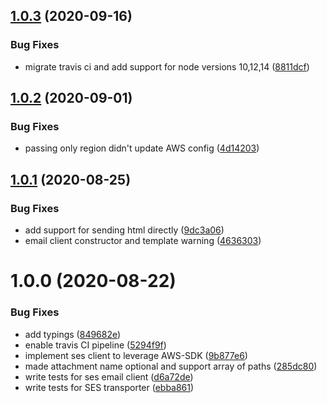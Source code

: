 ## [1.0.3](https://github.com/gkampitakis/ses-email-client/compare/v1.0.2...v1.0.3) (2020-09-16)


### Bug Fixes

* migrate travis ci and add support for node versions 10,12,14 ([8811dcf](https://github.com/gkampitakis/ses-email-client/commit/8811dcf125a7cd832780991211e7b99dcfc8998d))

## [1.0.2](https://github.com/gkampitakis/ses-email-client/compare/v1.0.1...v1.0.2) (2020-09-01)


### Bug Fixes

* passing only region didn't update AWS config ([4d14203](https://github.com/gkampitakis/ses-email-client/commit/4d1420367dbd681b00eec0c18f48324ae5de985e))

## [1.0.1](https://github.com/gkampitakis/ses-email-client/compare/v1.0.0...v1.0.1) (2020-08-25)


### Bug Fixes

* add support for sending html directly ([9dc3a06](https://github.com/gkampitakis/ses-email-client/commit/9dc3a0685928334041d2d1288b07f3d414cf366e))
* email client constructor and template warning ([4636303](https://github.com/gkampitakis/ses-email-client/commit/4636303c3692b76c17722ba162b535e9161cf95d))

# 1.0.0 (2020-08-22)


### Bug Fixes

*  add typings ([849682e](https://github.com/gkampitakis/ses-email-client/commit/849682e5407ac7d239ca2e906558ed9996b2479b))
* enable travis CI pipeline ([5294f9f](https://github.com/gkampitakis/ses-email-client/commit/5294f9fa3b28d9d671ae4fb50a08e397763f7f51))
* implement ses client to leverage AWS-SDK ([9b877e6](https://github.com/gkampitakis/ses-email-client/commit/9b877e63419e8b9ba7fc16b173dd699c847a6d9d))
* made attachment name optional and support array of paths ([285dc80](https://github.com/gkampitakis/ses-email-client/commit/285dc800c4a2eb937c8495996bb58e61c1793b9e))
* write tests for ses email client ([d6a72de](https://github.com/gkampitakis/ses-email-client/commit/d6a72dec608234406c9a88a3561a802c1f409818))
* write tests for SES transporter ([ebba861](https://github.com/gkampitakis/ses-email-client/commit/ebba861cb2d9511d744a576f9ee5cae085830af8))
